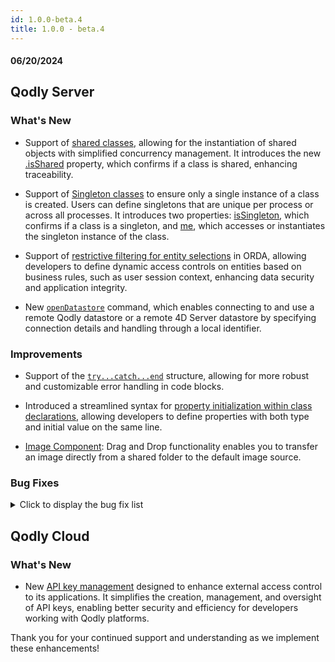```yaml
---
id: 1.0.0-beta.4
title: 1.0.0 - beta.4
---
```



#### 06/20/2024


## Qodly Server

<h3> What's New </h3>


- Support of [shared classes](../language/basics/lang-classes.md#shared-classes), allowing for the instantiation of shared objects with simplified concurrency management. It introduces the new [.isShared](../language/ClassClass.md#isshared) property, which confirms if a class is shared, enhancing traceability. 

- Support of [Singleton classes](../language/basics/lang-classes.md#singleton-classes) to ensure only a single instance of a class is created. Users can define singletons that are unique per process or across all processes. It introduces two properties: [isSingleton](../language/ClassClass.md#issingleton), which confirms if a class is a singleton, and [me](../language/ClassClass.md#me), which accesses or instantiates the singleton instance of the class.

- Support of [restrictive filtering for entity selections](../orda/data.md#restricting-entity-selections) in ORDA, allowing developers to define dynamic access controls on entities based on business rules, such as user session context, enhancing data security and application integrity. 

- New [`openDatastore`](../language/commands/openDatastore) command, which enables connecting to and use a remote Qodly datastore or a remote 4D Server datastore by specifying connection details and handling through a local identifier. 



<h3>Improvements </h3>

- Support of the [`try...catch...end`](../language/basics/lang-errors.md#trycatchend) structure, allowing for more robust and customizable error handling in code blocks. 

- Introduced a streamlined syntax for [property initialization within class declarations](../language/basics/lang-classes.md#initializing-the-property-in-the-declaration-line), allowing developers to define properties with both type and initial value on the same line. 

- [Image Component](../studio/pageLoaders/components/image.md): Drag and Drop functionality enables you to transfer an image directly from a shared folder to the default image source.


<h3> Bug Fixes </h3>

<details><summary>Click to display the bug fix list</summary>

- Fixed an issue where Qodly Server did not handle warning messages properly.
- Fixed an issue that prevented images from being displayed after saving an entity.
- Fixed an issue where aborting a method using the debugger incorrectly reported a network error as the reason for termination.



</details>

## Qodly Cloud

<h3> What's New </h3>

- New [API key management](../cloud/api-key.md) designed to enhance external access control to its applications. It simplifies the creation, management, and oversight of API keys, enabling better security and efficiency for developers working with Qodly platforms.

Thank you for your continued support and understanding as we implement these enhancements!

